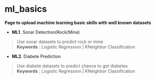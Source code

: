# ml_basics

**Page to upload machine learning basic skills with well known datasets**

  
- **ML1**. Sonar Detection(Rock/Mine)  
> Use sonar datasets to predict rock or mine  
> **Keywords** : Logistic Regression | KNeighbor Classification  
  
- **ML2**. Diabete Prediction  
> Use diabete datasets to predict chance to get diabetes  
> **Keywords** : Logistic Regression | KNeighbor Classification
